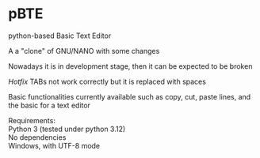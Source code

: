 # pBTE
python-based Basic Text Editor

A a "clone" of GNU/NANO with some changes

Nowadays it is in development stage, then it can be expected to be broken

*Hotfix* TABs not work correctly but it is replaced with spaces

Basic functionalities currently available such as copy, cut, paste lines, and the basic for a text editor

Requirements:<br>
Python 3 (tested under python 3.12)<br>
No dependencies<br>
Windows, with UTF-8 mode<br>
